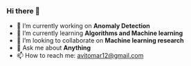 ### Hi there 👋

<!--
**avitomar12/avitomar12** is a ✨ _special_ ✨ repository because its `README.md` (this file) appears on your GitHub profile.

Here are some ideas to get you started:

- 🔭 I’m currently working on ...
- 🌱 I’m currently learning ...
- 👯 I’m looking to collaborate on ...
- 🤔 I’m looking for help with ...
- 💬 Ask me about ...
- 📫 How to reach me: ...
- 😄 Pronouns: ...
- ⚡ Fun fact: ...
-->
- 🔭 I’m currently working on **Anomaly Detection**
- 🌱 I’m currently learning **Algorithms and Machine learning**
- 👯 I’m looking to collaborate on **Machine learning research**
- 💬 Ask me about **Anything**
- 📫 How to reach me: avitomar12@gmail.com


